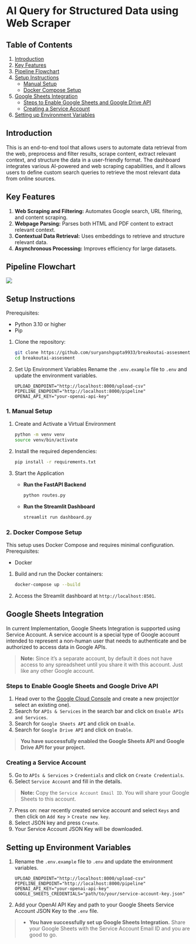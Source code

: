 # AI Query for Structured Data using Web Scraper

## Table of Contents
1. [Introduction](#introduction)
2. [Key Features](#key-features)
3. [Pipeline Flowchart](#pipeline-flowchart)
4. [Setup Instructions](#setup-instructions)
    - [Manual Setup](#1-manual-setup)
    - [Docker Compose Setup](#2-docker-compose-setup)
5. [Google Sheets Integration](#google-sheets-integration)
    - [Steps to Enable Google Sheets and Google Drive API](#steps-to-enable-google-sheets-and-google-drive-api)
    - [Creating a Service Account](#creating-a-service-account)
6. [Setting up Environment Variables](#setting-up-environment-variables)

## Introduction
This is an end-to-end tool that allows users to automate data retrieval from the web, preprocess and filter results, scrape content, extract relevant context, and structure the data in a user-friendly format. The dashboard integrates various AI-powered and web scraping capabilities, and it allows users to define custom search queries to retrieve the most relevant data from online sources.

## Key Features
1. **Web Scraping and Filtering:** Automates Google search, URL filtering, and content scraping.
2. **Webpage Parsing:** Parses both HTML and PDF content to extract relevant context.
3. **Contextual Data Retrieval:** Uses embeddings to retrieve and structure relevant data.
4. **Asynchronous Processing:** Improves efficiency for large datasets.
<!--4. **Google Sheets Integration:** Supports importing queries from Google Sheets.-->

## Pipeline Flowchart
[![](https://app.eraser.io/workspace/ppoyn1JCW4ovoj4aMwC8/preview?elements=ljSFRrRDGOUB2yuJRALU0g&type=embed)](https://app.eraser.io/workspace/ppoyn1JCW4ovoj4aMwC8?elements=ljSFRrRDGOUB2yuJRALU0g)

## Setup Instructions
Prerequisites:
- Python 3.10 or higher
- Pip

1. Clone the repository:
    ```bash
    git clone https://github.com/suryanshgupta9933/breakoutai-assesment.git
    cd breakoutai-assesment
    ```

2. Set Up Environment Variables
Rename the `.env.example` file to `.env` and update the environment variables.
    ```plaintext
    UPLOAD_ENDPOINT="http://localhost:8000/upload-csv"
    PIPELINE_ENDPOINT="http://localhost:8000/pipeline"
    OPENAI_API_KEY="your-openai-api-key"
    ```

### 1. Manual Setup

1. Create and Activate a Virtual Environment
    ```bash
    python -m venv venv
    source venv/bin/activate
    ```

2. Install the required dependencies:
    ```bash
    pip install -r requirements.txt
    ```

3. Start the Application
    - **Run the FastAPI Backend**
        ```bash
        python routes.py
        ```
    - **Run the Streamlit Dashboard**
        ```bash
        streamlit run dashboard.py
        ```

### 2. Docker Compose Setup

This setup uses Docker Compose and requires minimal configuration.
Prerequisites:
- Docker

1. Build and run the Docker containers:
    ```bash
    docker-compose up --build
    ```

2. Access the Streamlit dashboard at `http://localhost:8501`.

## Google Sheets Integration
In current Implementation, Google Sheets Integration is supported using Service Account.
A service account is a special type of Google account intended to represent a non-human user that needs to authenticate and be authorized to access data in Google APIs.

> **Note:** Since it’s a separate account, by default it does not have access to any spreadsheet until you share it with this account. Just like any other Google account.

### Steps to Enable Google Sheets and Google Drive API
1. Head over to the [Google Cloud Console](https://console.cloud.google.com/) and create a new project(or select an existing one).
2. Search for `APIs & Services` in the search bar and click on `Enable APIs and Services`.
3. Search for `Google Sheets API` and click on `Enable`.
4. Search for `Google Drive API` and click on `Enable`.

> **You have successfully enabled the Google Sheets API and Google Drive API for your project.**

### Creating a Service Account

5. Go to `APIs & Services` > `Credentials` and click on `Create Credentials`.
6. Select `Service Account` and fill in the details.
> **Note:** Copy the `Service Account Email ID`. You will share your Google Sheets to this account.
7. Press on: near recently created service account and select `Keys` and then click on `Add Key` > `Create new key`.
8. Select JSON key and press `Create`.
9. Your Service Account JSON Key will be downloaded.

## Setting up Environment Variables
1. Rename the `.env.example` file to `.env` and update the environment variables.
    ```plaintext
    UPLOAD_ENDPOINT="http://localhost:8000/upload-csv"
    PIPELINE_ENDPOINT="http://localhost:8000/pipeline"
    OPENAI_API_KEY="your-openai-api-key"
    GOOGLE_SHEETS_CREDENTIALS="path/to/your/service-account-key.json"
    ```
2. Add your OpenAI API Key and path to your Google Sheets Service Account JSON Key to the `.env` file.

> - **You have successfully set up Google Sheets Integration.**
Share your Google Sheets with the Service Account Email ID and you are good to go.

